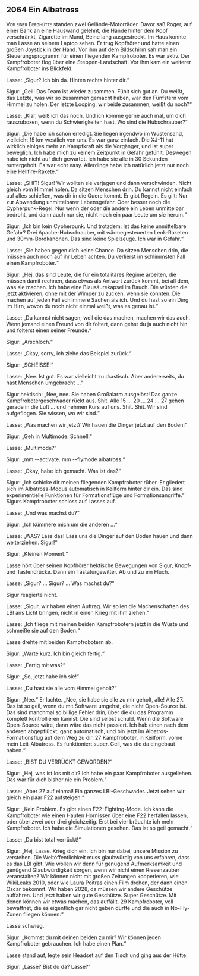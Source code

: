 ## **2064** Ein Albatross

<span style="font-variant:small-caps;">Vor einer Berghütte</span> standen zwei Gelände-Motorräder.
Davor saß Roger, auf einer Bank an eine Hauswand gelehnt, die Hände hinter dem Kopf verschränkt, Zigarette im Mund, Beine lang ausgestreckt.
Im Haus konnte man Lasse an seinem Laptop sehen.
Er trug Kopfhörer und hatte einen großen Joystick in der Hand.
Vor ihm auf dem Bildschirm sah man ein Steuerungsprogramm für einen fliegenden Kampfroboter.
Es war aktiv.
Der Kampfroboter flog über eine Steppen-Landschaft.
Vor ihm kam ein weiterer Kampfroboter ins Blickfeld.

Lasse: „Sigur?
Ich bin da.
Hinten rechts hinter dir.“

Sigur: „Geil!
Das Team ist wieder zusammen.
Fühlt sich gut an.
Du weißt, das Letzte, was wir so zusammen gemacht haben, war den Fünfstern vom Himmel zu holen.
Der letzte Looping, wir beide zusammen, weißt du noch?“

Lasse: „Klar, weiß ich das noch.
Und ich komme gerne auch mal, um dich rauszuboxen, wenn du Schwierigkeiten hast.
Wo sind die Hubschrauber?“

Sigur: „Die habe ich schon erledigt.
Sie liegen irgendwo im Wüstensand, vielleicht 15 km westlich von uns.
Es war ganz einfach.
Die XJ-11 hat wirklich einiges mehr an Kampfkraft als die Vorgänger, und ist super beweglich.
Ich habe mich zu keinem Zeitpunkt in Gefahr gefühlt.
Deswegen habe ich nicht auf dich gewartet.
Ich habe sie alle in 30 Sekunden runtergeholt.
Es war echt easy.
Allerdings habe ich natürlich jetzt nur noch eine Hellfire-Rakete.“

Lasse: „SHIT!
Sigur!
Wir wollten sie verjagen und dann verschwinden.
Nicht gleich vom Himmel holen.
Da sitzen Menschen drin.
Du kannst nicht einfach auf alles schießen, was dir in die Quere kommt.
Er gibt Regeln.
Es gilt: Nur zur Abwendung unmittelbarer Lebensgefahr.
Oder besser noch die Cypherpunk-Regel: Nur wenn der oder die andere ein Leben unmittelbar bedroht, und dann auch nur sie, nicht noch ein paar Leute um sie herum.“

Sigur: „Ich bin kein Cypherpunk.
Und trotzdem: Ist das keine unmittelbare Gefahr?
Drei Apache-Hubschrauber, mit wärmegesteuerten Lenk-Raketen und 30mm-Bordkanonen.
Das sind keine Spielzeuge.
Ich war in Gefahr.“

Lasse: „Sie haben gegen dich keine Chance.
Da sitzen Menschen drin, die müssen auch noch auf ihr Leben achten.
Du verlierst im schlimmsten Fall einen Kampfroboter.“

Sigur: „Hej, das sind Leute, die für ein totalitäres Regime arbeiten, die müssen damit rechnen, dass etwas als Antwort zurück kommt, bei all dem, was sie machen.
Ich habe eine Blausäurekapsel im Bauch.
Die würden die jetzt aktivieren, ohne mit der Wimper zu zucken, wenn sie könnten.
Die machen auf jeden Fall schlimmere Sachen als ich.
Und du hast so ein Ding im Hirn, wovon du noch nicht einmal weißt, was es genau ist.“

Lasse: „Du kannst nicht sagen, weil die das machen, machen wir das auch.
Wenn jemand einen Freund von dir foltert, dann gehst du ja auch nicht hin und folterst einen seiner Freunde.“

Sigur: „Arschloch.“

Lasse: „Okay, sorry, ich ziehe das Beispiel zurück.“

Sigur: „SCHEISSE!“

Lasse: „Nee.
Ist gut.
Es war vielleicht zu drastisch.
Aber andererseits, du hast Menschen umgebracht ...“

Sigur hektisch: „Nee, nee.
Sie haben Großalarm ausgelöst!
Das ganze Kampfrobotergeschwader rückt aus.
Shit.
Alle 15 … 20 … 24 … 27 gehen gerade in die Luft ...
und nehmen Kurs auf uns.
Shit.
Shit.
Wir sind aufgeflogen.
Sie wissen, wo wir sind.“

Lasse: „Was machen wir jetzt?
Wir hauen die Dinger jetzt auf den Boden!“

Sigur: „Geh in Multimode. Schnell!“

Lasse: „Multimode?“

Sigur: „mm --activate.
mm --flymode albatross.“

Lasse: „Okay, habe ich gemacht.
Was ist das?“

Sigur: „Ich schicke dir meinen fliegenden Kampfroboter rüber.
Er gliedert sich im Albatross-Modus automatisch in Keilform hinter dir ein.
Das sind experimentielle Funktionen für Formationsflüge und Formationsangriffe.“
Sigurs Kampfroboter schloss auf Lasses auf.

Lasse: „Und was machst du?“

Sigur: „Ich kümmere mich um die anderen ...“

Lasse: „WAS?
Lass das!
Lass uns die Dinger auf den Boden hauen und dann weiterziehen.
Sigur!“

Sigur: „Kleinen Moment.“

Lasse hört über seinen Kopfhörer hektische Bewegungen von Sigur, Knopf- und Tastendrücke.
Dann ein Tastaturgewitter.
Ab und zu ein Fluch.

Lasse: „Sigur?
… Sigur?
… Was machst du?“

Sigur reagierte nicht.

Lasse: „Sigur, wir haben einen Auftrag.
Wir sollen die Machenschaften des LBI ans Licht bringen, nicht in einen Krieg mit ihm ziehen.“

Lasse: „Ich fliege mit meinen beiden Kampfrobotern jetzt in die Wüste und schmeiße sie auf den Boden.“

Lasse drehte mit beiden Kampfrobotern ab.

Sigur: „Warte kurz.
Ich bin gleich fertig.“

Lasse: „Fertig mit was?“

Sigur: „So, jetzt habe ich sie!“

Lasse: „Du hast sie alle vom Himmel geholt?“

Sigur: „Nee.“
Er lachte.
„Nee, sie habe sie alle zu mir geholt, alle!
Alle 27.
Das ist so geil, wenn du mit Software umgehst, die nicht Open-Source ist.
Das sind manchmal so billige Fehler drin, über die du das Programm komplett kontrollieren kannst.
Die sind selbst schuld.
Wenn die Software Open-Source wäre, dann wäre das nicht passiert.
Ich hab einen nach dem anderen abgepflückt, ganz automatisch, und bin jetzt im Albatros-Formationsflug auf dem Weg zu dir.
27 Kampfroboter, in Keilform, vorne mein Leit-Albatross.
Es funktioniert super.
Geil, was die da eingebaut haben.“

Lasse: „BIST DU VERRÜCKT GEWORDEN?“

Sigur: „Hej, was ist los mit dir?
Ich habe ein paar Kampfroboter ausgeliehen.
Das war für dich bisher nie ein Problem.“

Lasse: „Aber 27 auf einmal!
Ein ganzes LBI-Geschwader.
Jetzt sehen wir gleich ein paar F22 aufsteigen.“

Sigur: „Kein Problem.
Es gibt einen F22-Fighting-Mode.
Ich kann die Kampfroboter wie einen Haufen Hornissen über eine F22 herfallen lassen, oder über zwei oder drei gleichzeitig.
Erst bei vier bräuchte ich mehr Kampfroboter.
Ich habe die Simulationen gesehen.
Das ist so geil gemacht.“

Lasse: „Du bist total verrückt!“

Sigur: „Hej, Lasse.
Krieg dich ein.
Ich bin nur dabei, unsere Mission zu verstehen.
Die Weltöffentlichkeit muss glaubwürdig von uns erfahren, dass es das LBI gibt.
Wie wollen wir denn für genügend Aufmerksamkeit und genügend Glaubwürdigkeit sorgen, wenn wir nicht einen Riesenzauber veranstalten?
Wir können nicht mit großen Zeitungen kooperieren, wie WikiLeaks 2010, oder wie Laura Poitras einen Film drehen, der dann einen Oscar bekommt.
Wir haben 2028, da müssen wir andere Geschütze auffahren.
Und jetzt haben wir gute Geschütze.
Super Geschütze.
Mit denen können wir etwas machen, das auffällt.
29 Kampfroboter, voll bewaffnet, die es eigentlich gar nicht geben dürfte und die auch in No-Fly-Zonen fliegen können.“

Lasse schwieg.

Sigur: „Kommst du mit deinen beiden zu mir?
Wir können jeden Kampfroboter gebrauchen.
Ich habe einen Plan.“

Lasse stand auf, legte sein Headset auf den Tisch und ging aus der Hütte.

Sigur: „Lasse?
Bist du da?
Lasse?“
